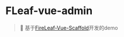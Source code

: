 # FLeaf-vue-admin
> :fallen_leaf: 基于[FireLeaf-Vue-Scaffold](https://github.com/NARUTOne/FireLeaf-Vue-Scaffold)开发的demo

